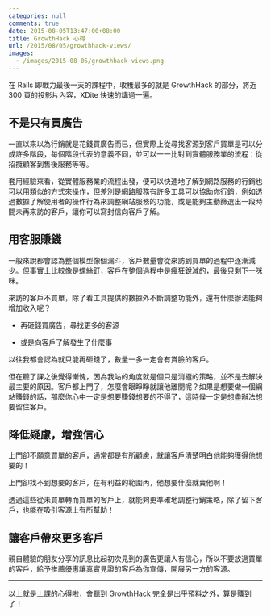 ```yaml
---
categories: null
comments: true
date: 2015-08-05T13:47:00+08:00
title: GrowthHack 心得
url: /2015/08/05/growthhack-views/
images:
  - /images/2015-08-05/growthhack-views.png
---
```


在 Rails 即戰力最後一天的課程中，收穫最多的就是 GrowthHack 的部分，將近 300 頁的投影片內容，XDite 快速的講過一遍。

## 不是只有買廣告

一直以來以為行銷就是花錢買廣告而已，但實際上從尋找客源到客戶買單是可以分成許多階段，每個階段代表的意義不同，並可以一一比對到實體服務業的流程：從招攬顧客到售後服務等等。

套用經驗來看，從實體服務業的流程出發，便可以快速地了解到網路服務的行銷也可以用類似的方式來操作，但差別是網路服務有許多工具可以協助你行銷，例如透過數據了解使用者的操作行為來調整網站服務的功能，或是能夠主動篩選出一段時間未再來訪的客戶，讓你可以寫封信向客戶了解。

## 用客服賺錢

一般來說都會認為整個模型像個漏斗，客戶數量會從來訪到買單的過程中逐漸減少。但事實上比較像是螺絲釘，客戶在整個過程中是瘋狂銳減的，最後只剩下一咪咪。

來訪的客戶不買單，除了看工具提供的數據外不斷調整功能外，還有什麼辦法能夠增加收入呢？

* 再砸錢買廣告，尋找更多的客源

* 或是向客戶了解發生了什麼事

以往我都會認為就只能再砸錢了，數量一多一定會有賞臉的客戶。

但在聽了課之後覺得慚愧，因為我站的角度就是個只是消極的策略，並不是去解決最主要的原因。客戶都上門了，怎麼會眼睜睜就讓他離開呢？如果是想要做一個網站賺錢的話，那麼你心中一定是想要賺錢想要的不得了，這時候一定是想盡辦法想要留住客戶。

## 降低疑慮，增強信心

上門卻不願意買單的客戶，通常都是有所顧慮，就讓客戶清楚明白他能夠獲得他想要的！

上門卻找不到想要的客戶，在有利益的範圍內，他想要什麼就賣他啊！

透過這些從未買單轉而買單的客戶上，就能夠更準確地調整行銷策略，除了留下客戶，也能在吸引客源上有所幫助！

## 讓客戶帶來更多客戶

親自體驗的朋友分享的訊息比起初次見到的廣告更讓人有信心，所以不要放過買單的客戶，給予推薦優惠讓真實見證的客戶為你宣傳，開展另一方的客源。

---

以上就是上課的心得啦，會聽到 GrowthHack 完全是出乎預料之外，算是賺到了！
